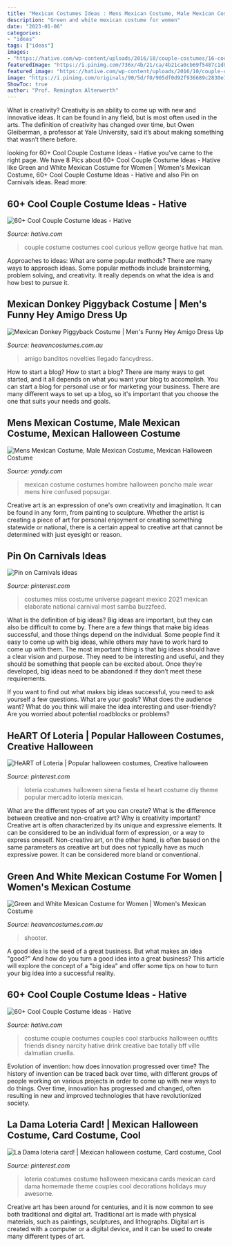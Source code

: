 ```yaml
---
title: "Mexican Costumes Ideas : Mens Mexican Costume, Male Mexican Costume, Mexican Halloween Costume"
description: "Green and white mexican costume for women"
date: "2023-01-06"
categories:
- "ideas"
tags: ["ideas"]
images:
- "https://hative.com/wp-content/uploads/2016/10/couple-costumes/16-couple-costume-ideas-1.jpg"
featuredImage: "https://i.pinimg.com/736x/4b/21/ca/4b21ca0cb69f5487c1d81fdb3ed38852--lenormand-halloween-costumes.jpg"
featured_image: "https://hative.com/wp-content/uploads/2016/10/couple-costumes/16-couple-costume-ideas-1.jpg"
image: "https://i.pinimg.com/originals/90/5d/f0/905df0d92f936689c2830e10b4657197.jpg"
ShowToc: true
author: "Prof. Remington Altenwerth"
---
```



What is creativity?
Creativity is an ability to come up with new and innovative ideas. It can be found in any field, but is most often used in the arts. The definition of creativity has changed over time, but Owen Gleiberman, a professor at Yale University, said it’s about making something that wasn’t there before.

	

		
looking for 60+ Cool Couple Costume Ideas - Hative you've came to the right page. We have 8 Pics about 60+ Cool Couple Costume Ideas - Hative like Green and White Mexican Costume for Women | Women&#039;s Mexican Costume, 60+ Cool Couple Costume Ideas - Hative and also Pin on Carnivals ideas. Read more:
		
    
## 60+ Cool Couple Costume Ideas - Hative

<img loading=lazy src="https://hative.com/wp-content/uploads/2016/10/couple-costumes/9-couple-costume-ideas-1.jpg" onerror="this.onerror=null;this.src='https://tse2.mm.bing.net/th?id=OIP.xo9zjvrCMgBPAV6W2fyVsQHaJ4&amp;pid=15.1';" alt="60+ Cool Couple Costume Ideas - Hative">

_Source: hative.com_

>couple costume costumes cool curious yellow george hative hat man. 

	

Approaches to ideas: What are some popular methods?
There are many ways to approach ideas. Some popular methods include brainstorming, problem solving, and creativity. It really depends on what the idea is and how best to pursue it.

    
## Mexican Donkey Piggyback Costume | Men&#039;s Funny Hey Amigo Dress Up

<img loading=lazy src="https://www.heavencostumes.com.au/media/catalog/product/cache/3ca7c4de79fd9294a778cbfdebc9dde4/f/n/fn-59543--hey-amigo-men_s_mexican-costume.jpg" onerror="this.onerror=null;this.src='https://tse3.mm.bing.net/th?id=OIP.Vaq_fJ1MwYrQjqe98f6kjAAAAA&amp;pid=15.1';" alt="Mexican Donkey Piggyback Costume | Men&#039;s Funny Hey Amigo Dress Up">

_Source: heavencostumes.com.au_

>amigo banditos novelties llegado fancydress. 

	

How to start a blog?
How to start a blog? There are many ways to get started, and it all depends on what you want your blog to accomplish. You can start a blog for personal use or for marketing your business. There are many different ways to set up a blog, so it's important that you choose the one that suits your needs and goals.

    
## Mens Mexican Costume, Male Mexican Costume, Mexican Halloween Costume

<img loading=lazy src="http://assets.yandycdn.com/Products/Mexican-880580.jpg" onerror="this.onerror=null;this.src='https://tse3.mm.bing.net/th?id=OIP.ZYqbw2v1N_aSYs1lXg2QTwAAAA&amp;pid=15.1';" alt="Mens Mexican Costume, Male Mexican Costume, Mexican Halloween Costume">

_Source: yandy.com_

>mexican costume costumes hombre halloween poncho male wear mens hire confused popsugar. 

	

Creative art is an expression of one's own creativity and imagination. It can be found in any form, from painting to sculpture. Whether the artist is creating a piece of art for personal enjoyment or creating something statewide or national, there is a certain appeal to creative art that cannot be determined with just eyesight or reason.

    
## Pin On Carnivals Ideas

<img loading=lazy src="https://i.pinimg.com/736x/44/e8/2d/44e82deef24f03aba541a45d220d3849--victoria-secret-fashion-show-pageants.jpg" onerror="this.onerror=null;this.src='https://tse4.mm.bing.net/th?id=OIP.kSL6JNUpK5IysTu1xUHLsAHaLG&amp;pid=15.1';" alt="Pin on Carnivals ideas">

_Source: pinterest.com_

>costumes miss costume universe pageant mexico 2021 mexican elaborate national carnival most samba buzzfeed. 

	

What is the definition of big ideas?
Big ideas are important, but they can also be difficult to come by. There are a few things that make big ideas successful, and those things depend on the individual. Some people find it easy to come up with big ideas, while others may have to work hard to come up with them.
The most important thing is that big ideas should have a clear vision and purpose. They need to be interesting and useful, and they should be something that people can be excited about. Once they’re developed, big ideas need to be abandoned if they don’t meet these requirements.

If you want to find out what makes big ideas successful, you need to ask yourself a few questions. What are your goals? What does the audience want? What do you think will make the idea interesting and user-friendly? Are you worried about potential roadblocks or problems?

    
## HeART Of Loteria | Popular Halloween Costumes, Creative Halloween

<img loading=lazy src="https://i.pinimg.com/736x/4b/21/ca/4b21ca0cb69f5487c1d81fdb3ed38852--lenormand-halloween-costumes.jpg" onerror="this.onerror=null;this.src='https://tse2.mm.bing.net/th?id=OIP.Q8qmFR0IPV7cu9Gqjn6rrgHaLt&amp;pid=15.1';" alt="HeART of Loteria | Popular halloween costumes, Creative halloween">

_Source: pinterest.com_

>loteria costumes halloween sirena fiesta el heart costume diy theme popular mercadito lotería mexican. 

	

What are the different types of art you can create? What is the difference between creative and non-creative art? Why is creativity important?
Creative art is often characterized by its unique and expressive elements. It can be considered to be an individual form of expression, or a way to express oneself. Non-creative art, on the other hand, is often based on the same parameters as creative art but does not typically have as much expressive power. It can be considered more bland or conventional.

    
## Green And White Mexican Costume For Women | Women&#039;s Mexican Costume

<img loading=lazy src="https://www.heavencostumes.com.au/media/catalog/product/cache/3ca7c4de79fd9294a778cbfdebc9dde4/s/m/smf-29132-tequila-shooter-women-s-sexy-fancy-dress-costume-back.jpg" onerror="this.onerror=null;this.src='https://tse1.mm.bing.net/th?id=OIP.a1owgGaMGVUibWkD9u7OkgHaMS&amp;pid=15.1';" alt="Green and White Mexican Costume for Women | Women&#039;s Mexican Costume">

_Source: heavencostumes.com.au_

>shooter. 

	

A good idea is the seed of a great business. But what makes an idea "good?" And how do you turn a good idea into a great business? This article will explore the concept of a "big idea" and offer some tips on how to turn your big idea into a successful reality.

    
## 60+ Cool Couple Costume Ideas - Hative

<img loading=lazy src="https://hative.com/wp-content/uploads/2016/10/couple-costumes/16-couple-costume-ideas-1.jpg" onerror="this.onerror=null;this.src='https://tse2.mm.bing.net/th?id=OIP._XRDmDXXmELjfc44snES5AHaJ4&amp;pid=15.1';" alt="60+ Cool Couple Costume Ideas - Hative">

_Source: hative.com_

>costume couple costumes couples cool starbucks halloween outfits friends disney narcity hative drink creative bae totally bff ville dalmatian cruella. 

	

Evolution of invention: how does innovation progressed over time?
The history of invention can be traced back over time, with different groups of people working on various projects in order to come up with new ways to do things. Over time, innovation has progressed and changed, often resulting in new and improved technologies that have revolutionized society.

    
## La Dama Loteria Card! | Mexican Halloween Costume, Card Costume, Cool

<img loading=lazy src="https://i.pinimg.com/originals/90/5d/f0/905df0d92f936689c2830e10b4657197.jpg" onerror="this.onerror=null;this.src='https://tse1.mm.bing.net/th?id=OIP.5kMsyTMTc8hAnhY0SqJf4AAAAA&amp;pid=15.1';" alt="La Dama loteria card! | Mexican halloween costume, Card costume, Cool">

_Source: pinterest.com_

>loteria costumes costume halloween mexicana cards mexican card dama homemade theme couples cool decorations holidays muy awesome. 

	

Creative art has been around for centuries, and it is now common to see both traditional and digital art. Traditional art is made with physical materials, such as paintings, sculptures, and lithographs. Digital art is created with a computer or a digital device, and it can be used to create many different types of art.

